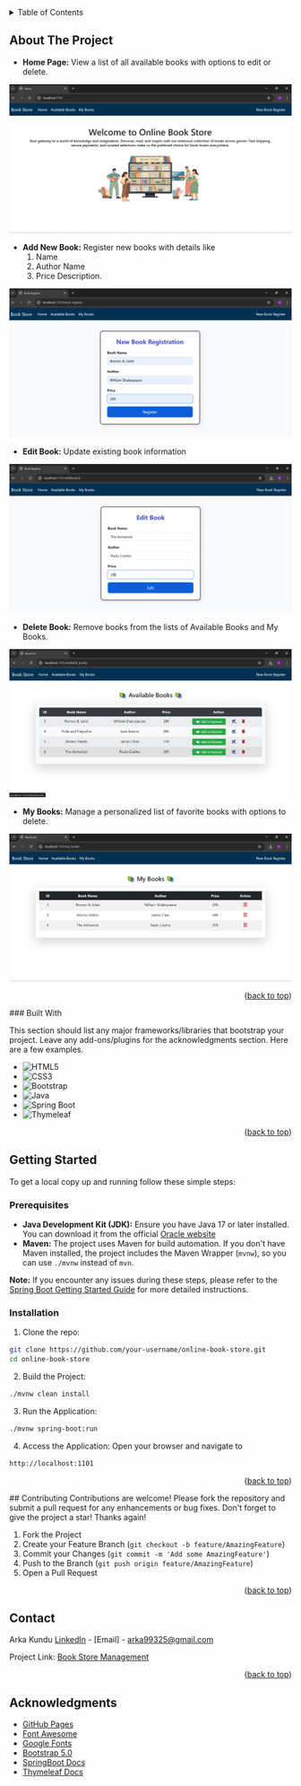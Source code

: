 <!-- TABLE OF CONTENTS -->
<details>
  <summary>Table of Contents</summary>
  <ol>
    <li>
      <a href="#about-the-project">About The Project</a>
      <ul>
        <li><a href="#built-with">Built With</a></li>
      </ul>
    </li>
    <li>
      <a href="#getting-started">Getting Started</a>
      <ul>
        <li><a href="#prerequisites">Prerequisites</a></li>
        <li><a href="#installation">Installation</a></li>
      </ul>
    </li>
    <li><a href="#contact">Contact</a></li>
    <li><a href="#acknowledgments">Acknowledgments</a></li>
  </ol>
</details>



<!-- ABOUT THE PROJECT -->
## About The Project

* **Home Page:** View a list of all available books with options to edit or delete.
  
![Book_Store Photo](https://raw.githubusercontent.com/Arka056/Book-Store-Management/master/Book_Store.png)


* **Add New Book:** Register new books with details like
  1. Name
  2. Author Name
  3. Price Description.

   
![New_Book_Register Photo](https://github.com/Arka056/Book-Store-Management/blob/master/New_Book_Register.png?raw=true)


* **Edit Book:** Update existing book information

![Edit_Book Photo](https://github.com/Arka056/Book-Store-Management/blob/master/Edit_Book.png?raw=true)


* **Delete Book:** Remove books from the lists of Available Books and My Books.
  
![Delete_Book Photo](https://github.com/Arka056/Book-Store-Management/blob/master/Delete_Book.png?raw=true)


* **My Books:** Manage a personalized list of favorite books with options to delete.

![My_Book Photo](https://github.com/Arka056/Book-Store-Management/blob/master/My_Book.png?raw=true)


<p align="right">(<a href="#readme-top">back to top</a>)</p>
### Built With

This section should list any major frameworks/libraries that bootstrap your project. Leave any add-ons/plugins for the acknowledgments section. Here are a few examples.
<br>
* ![HTML5](https://img.shields.io/badge/HTML5-E34F26?style=for-the-badge&logo=html5&logoColor=white)
* ![CSS3](https://img.shields.io/badge/CSS3-1572B6?style=for-the-badge&logo=css3&logoColor=white)
* ![Bootstrap](https://img.shields.io/badge/Bootstrap-563D7C?style=for-the-badge&logo=bootstrap&logoColor=white)
* ![Java](https://img.shields.io/badge/Java-ED8B00?style=for-the-badge&logo=java&logoColor=white)
* ![Spring Boot](https://img.shields.io/badge/Spring%20Boot-6DB33F?style=for-the-badge&logo=springboot&logoColor=white)
* ![Thymeleaf](https://img.shields.io/badge/Thymeleaf-005F0F?style=for-the-badge&logo=thymeleaf&logoColor=white)

<p align="right">(<a href="#readme-top">back to top</a>)</p>

<!-- GETTING STARTED -->
## Getting Started

To get a local copy up and running follow these simple steps:

### Prerequisites
* **Java Development Kit (JDK):** Ensure you have Java 17 or later installed. You can download it from the official [Oracle website](https://www.oracle.com/in/java/technologies/downloads/)
* **Maven:** The project uses Maven for build automation. If you don't have Maven installed, the project includes the Maven Wrapper (`mvnw`), so you can use `./mvnw` instead of `mvn`. 

**Note:** If you encounter any issues during these steps, please refer to the [Spring Boot Getting Started Guide](https://docs.spring.io/spring-boot/index.html) for more detailed instructions.
### Installation

1. Clone the repo:
```sh
git clone https://github.com/your-username/online-book-store.git
cd online-book-store

```
2. Build the Project:
```sh
./mvnw clean install

```
3. Run the Application:
```sh
./mvnw spring-boot:run

```
4. Access the Application: Open your browser and navigate to
```sh
http://localhost:1101

```
<p align="right">(<a href="#readme-top">back to top</a>)</p>
<!-- CONTRIBUTING -->
## Contributing
Contributions are welcome! Please fork the repository and submit a pull request for any enhancements or bug fixes.
Don't forget to give the project a star! Thanks again!

1. Fork the Project
2. Create your Feature Branch (`git checkout -b feature/AmazingFeature`)
3. Commit your Changes (`git commit -m 'Add some AmazingFeature'`)
4. Push to the Branch (`git push origin feature/AmazingFeature`)
5. Open a Pull Request

<p align="right">(<a href="#readme-top">back to top</a>)</p>


<!-- CONTACT -->
## Contact

Arka Kundu [LinkedIn](https://www.linkedin.com/in/arka-kundu-03b2a226b/) - [Email] - arka99325@gmail.com

Project Link: [Book Store Management](https://github.com/Arka056/Book-Store-Management)

<p align="right">(<a href="#readme-top">back to top</a>)</p>



<!-- ACKNOWLEDGMENTS -->
## Acknowledgments
* [GitHub Pages](https://pages.github.com)
* [Font Awesome](https://fontawesome.com)
* [Google Fonts](https://fonts.google.com/)
* [Bootstrap 5.0](https://getbootstrap.com/docs/5.0/getting-started/introduction/)
* [SpringBoot Docs](https://docs.spring.io/spring-boot/index.html)
* [Thymeleaf Docs](https://www.thymeleaf.org/doc/tutorials/3.1/thymeleafspring.html)



